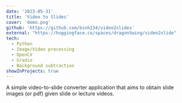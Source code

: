 ```yaml
---
date: '2023-05-31'
title: 'Video to Slides'
cover: 'demo.png'
github: 'https://github.com/binh234/video2slides'
external: "https://huggingface.co/spaces/dragonSwing/video2slide"
tech:
  - Python
  - Image/Video processing
  - OpenCV
  - Gradio
  - Background subtraction
showInProjects: true
---
```


A simple video-to-slide converter application that aims to obtain slide images (or pdf) given slide or lecture videos.
<!-- This is highly useful when one wishes to have a video lecture(with or without animations) in the form of slides – either a ppt or pdf. This project aims to build a robust application that can convert video lectures into corresponding slides using techniques such as basic frame differencing and statistical background subtraction models such as KNN or GMG. -->

